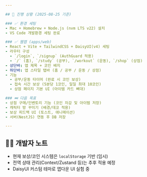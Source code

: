 ```yaml
---

## 🚀 진행 상황 (2025-08-25 기준)

### ✅ 환경 세팅
- Mac + Homebrew + Node.js (nvm LTS v22) 설치
- VS Code 개발환경 세팅 완료

### ✅ 웹앱 (apps/web)
- React + Vite + TailwindCSS + DaisyUI(v4) 세팅
- 라우터 구성
  - `/login`, `/signup` (AuthGuard 적용)
  - `/` (홈), `/study` (공부), `/workout` (운동), `/shop` (상점)
- 상단바: 앱 제목 + 코인 배지
- 하단바: 앱 스타일 탭바 (홈 / 공부 / 운동 / 상점)
- 기능
  - 공부/운동 타이머 (완료 시 코인 보상)
  - 접속 시간 보상 (5분당 1코인, 일일 최대 10코인)
  - 상점 페이지 기본 UI (아이템 카드 뼈대)

### ⏭️ 다음 목표
- 상점 구매/인벤토리 기능 (코인 차감 및 아이템 저장)
- 캐릭터 방 꾸미기 (배경/데코 적용)
- 보상 피드백 UI (토스트, 애니메이션)
- 서버(NestJS) 연동 후 DB 저장

---
```


## 👨‍💻 개발자 노트
- 현재 보상/코인 시스템은 `localStorage` 기반 (임시)
- 전역 상태 관리(Context/Zustand 등)는 추후 적용 예정
- DaisyUI 커스텀 테마로 앱다운 UI 실험 중